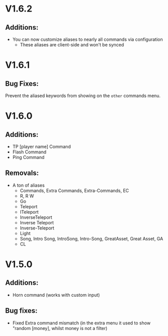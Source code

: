 # V1.6.2

## Additions:

- You can now customize aliases to nearly all commands via configuration
  - These aliases are client-side and won't be synced

# V1.6.1

## Bug Fixes:

Prevent the aliased keywords from showing on the `other` commands menu.

# V1.6.0

## Additions:

- TP [player name] Command
- Flash Command
- Ping Command

## Removals:

- A ton of aliases
  - Commands, Extra Commands, Extra-Commands, EC
  - R, R W
  - Go
  - Teleport
  - ITeleport
  - InverseTeleport
  - Inverse Teleport
  - Inverse-Teleport
  - Light
  - Song, Intro Song, IntroSong, Intro-Song, GreatAsset, Great Asset, GA
  - CL

# V1.5.0

## Additions:

- Horn command (works with custom input)

## Bug fixes:

- Fixed Extra command mismatch (in the extra menu it used to show "random [money], whilst money is not a filter)
